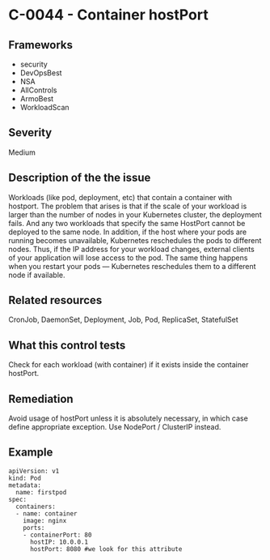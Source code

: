 # C-0044 - Container hostPort

## Frameworks
* security
* DevOpsBest
* NSA
* AllControls
* ArmoBest
* WorkloadScan
 
## Severity
Medium

## Description of the the issue
Workloads (like pod, deployment, etc) that contain a container with hostport. The problem that arises is that if the scale of your workload is larger than the number of nodes in your Kubernetes cluster, the deployment fails. And any two workloads that specify the same HostPort cannot be deployed to the same node. In addition, if the host where your pods are running becomes unavailable, Kubernetes reschedules the pods to different nodes. Thus, if the IP address for your workload changes, external clients of your application will lose access to the pod. The same thing happens when you restart your pods — Kubernetes reschedules them to a different node if available. 
 
## Related resources
CronJob, DaemonSet, Deployment, Job, Pod, ReplicaSet, StatefulSet
 
## What this control tests 
Check for each workload (with container) if it exists inside the container hostPort.  
 
## Remediation
Avoid usage of hostPort unless it is absolutely necessary, in which case define appropriate exception. Use NodePort / ClusterIP instead.
 
## Example
```
apiVersion: v1
kind: Pod
metadata:
  name: firstpod
spec:
  containers:
  - name: container
    image: nginx
    ports:
    - containerPort: 80
      hostIP: 10.0.0.1
      hostPort: 8080 #we look for this attribute
```
